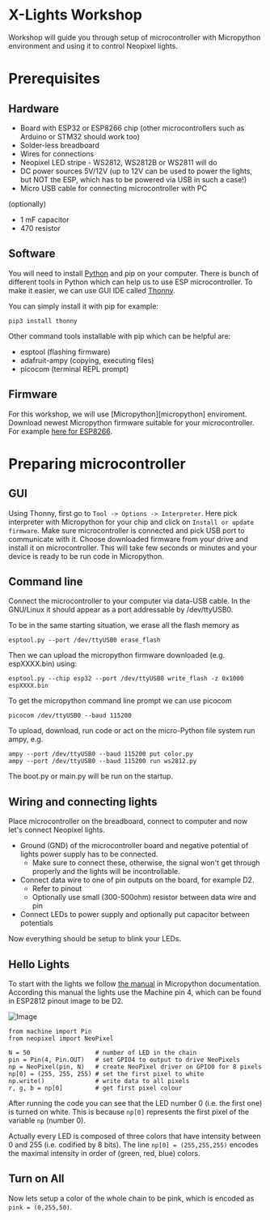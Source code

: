 # X-Lights Workshop 

Workshop will guide you through setup of microcontroller with Micropython environment and using it to control Neopixel lights. 

# Prerequisites

## Hardware

- Board with ESP32 or ESP8266 chip (other microcontrollers such as Arduino or STM32 should work too)
- Solder-less breadboard
- Wires for connections
- Neopixel LED stripe - WS2812, WS2812B or WS2811 will do
- DC power sources 5V/12V (up to 12V can be used to power the lights, but NOT the ESP, which has to be powered via USB in such a case!)
- Micro USB cable for connecting microcontroller with PC

(optionally)
- 1 mF capacitor
- 470 resistor

## Software

You will need to install [Python](https://www.python.org/downloads/) and pip on your computer. There is bunch of different tools in Python which can help us to use ESP microcontroller. To make it easier, we can use GUI IDE called [Thonny](https://thonny.org/). 

You can simply install it with pip for example:
```
pip3 install thonny
```
Other command tools installable with pip which can be helpful are:

- esptool (flashing firmware)
- adafruit-ampy (copying, executing files)
- picocom (terminal REPL prompt)

## Firmware
For this workshop, we will use [Micropython][micropython] enviroment. Download newest Micropython firmware suitable for your microcontroller. For example [here for ESP8266](https://micropython.org/download/esp8266/). 

# Preparing microcontroller

## GUI

Using Thonny, first go to `Tool -> Options -> Interpreter`. 
Here pick interpreter with Micropython for your chip and click on `Install or update firmware`. Make sure microcontroller is connected and pick USB port to communicate with it. Choose downloaded firmware from your drive and install it on microcontroller. This will take few seconds or minutes and your device is ready to be run code in Micropython. 

## Command line

Connect the microcontroller to your computer via data-USB cable. In the GNU/Linux it should appear as a port addressable by /dev/ttyUSB0.

To be in the same starting situation, we erase all the flash memory as
```
esptool.py --port /dev/ttyUSB0 erase_flash
```
Then we can upload the micropython firmware downloaded (e.g. espXXXX.bin) using:
```
esptool.py --chip esp32 --port /dev/ttyUSB0 write_flash -z 0x1000 espXXXX.bin
```

To get the micropython command line prompt we can use picocom
```
picocom /dev/ttyUSB0 --baud 115200
```

To upload, download, run code or act on the micro-Python file system run ampy, e.g.
```
ampy --port /dev/ttyUSB0 --baud 115200 put color.py
ampy --port /dev/ttyUSB0 --baud 115200 run ws2812.py
```
The boot.py or main.py will be run on the startup.

## Wiring and connecting lights

Place microcontroller on the breadboard, connect to computer and now let's connect Neopixel lights. 
* Ground (GND) of the microcontroller board and negative potential of lights power supply has to be connected. 
    * Make sure to connect these, otherwise, the signal won't get through properly and the lights will be incontrollable.
* Connect data wire to one of pin outputs on the board, for example D2.
    * Refer to pinout
    * Optionally use small (300-500ohm) resistor between data wire and pin
* Connect LEDs to power supply and optionally put capacitor between potentials

Now everything should be setup to blink your LEDs. 

## Hello Lights


To start with the lights we follow [the manual][upy] in Micropython documentation. According this manual the lights use the Machine pin 4, which can be found in ESP2812 pinout image to be D2.

![Image](ESP8266-NodeMCU-kit-12-E-pinout-gpio-pin.png "ESP8266 pinout")

[upy]: https://docs.micropython.org/en/latest/esp8266/tutorial/neopixel.html

```
from machine import Pin
from neopixel import NeoPixel

N = 50                  # number of LED in the chain
pin = Pin(4, Pin.OUT)   # set GPIO4 to output to drive NeoPixels
np = NeoPixel(pin, N)   # create NeoPixel driver on GPIO0 for 8 pixels
np[0] = (255, 255, 255) # set the first pixel to white
np.write()              # write data to all pixels
r, g, b = np[0]         # get first pixel colour
```
After running the code you can see that the LED number 0 (i.e. the first one) is turned on white. This is because `np[0]` represents the first pixel of the variable `np` (number 0).

Actually every LED is composed of three colors that have intensity between 0 and 255 (i.e. codified by 8 bits). The line `np[0] = (255,255,255)` encodes the maximal intensity in order of (green, red, blue) colors.

## Turn on All

Now lets setup a color of the whole chain to be pink, which is encoded as `pink = (0,255,50)`. 
